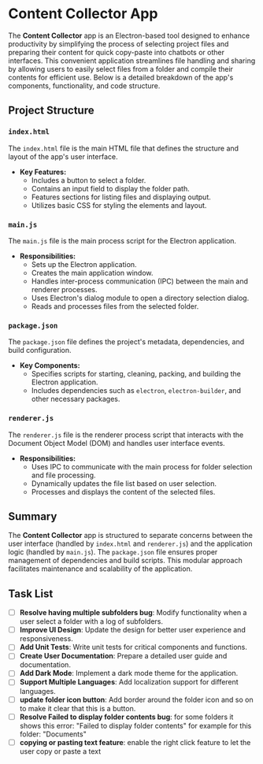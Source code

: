 # Content Collector App

The **Content Collector** app is an Electron-based tool designed to enhance productivity by simplifying the process of selecting project files and preparing their content for quick copy-paste into chatbots or other interfaces. This convenient application streamlines file handling and sharing by allowing users to easily select files from a folder and compile their contents for efficient use. Below is a detailed breakdown of the app's components, functionality, and code structure.

## Project Structure

### `index.html`

The `index.html` file is the main HTML file that defines the structure and layout of the app's user interface. 

- **Key Features:**
  - Includes a button to select a folder.
  - Contains an input field to display the folder path.
  - Features sections for listing files and displaying output.
  - Utilizes basic CSS for styling the elements and layout.

### `main.js`

The `main.js` file is the main process script for the Electron application.

- **Responsibilities:**
  - Sets up the Electron application.
  - Creates the main application window.
  - Handles inter-process communication (IPC) between the main and renderer processes.
  - Uses Electron's dialog module to open a directory selection dialog.
  - Reads and processes files from the selected folder.

### `package.json`

The `package.json` file defines the project's metadata, dependencies, and build configuration.

- **Key Components:**
  - Specifies scripts for starting, cleaning, packing, and building the Electron application.
  - Includes dependencies such as `electron`, `electron-builder`, and other necessary packages.

### `renderer.js`

The `renderer.js` file is the renderer process script that interacts with the Document Object Model (DOM) and handles user interface events.

- **Responsibilities:**
  - Uses IPC to communicate with the main process for folder selection and file processing.
  - Dynamically updates the file list based on user selection.
  - Processes and displays the content of the selected files.

## Summary

The **Content Collector** app is structured to separate concerns between the user interface (handled by `index.html` and `renderer.js`) and the application logic (handled by `main.js`). The `package.json` file ensures proper management of dependencies and build scripts. This modular approach facilitates maintenance and scalability of the application.

## Task List

- [ ] **Resolve having multiple subfolders bug**: Modify functionality when a user select a folder with a log of subfolders.
- [ ] **Improve UI Design**: Update the design for better user experience and responsiveness.
- [ ] **Add Unit Tests**: Write unit tests for critical components and functions.
- [ ] **Create User Documentation**: Prepare a detailed user guide and documentation.
- [ ] **Add Dark Mode**: Implement a dark mode theme for the application.
- [ ] **Support Multiple Languages**: Add localization support for different languages.
- [ ] **update folder icon button**: Add border around the folder icon and so on to make it clear that this is a button.
- [ ] **Resolve Failed to display folder contents bug**: for some folders it shows this error: "Failed to display folder contents" for example for this folder: "Documents"
- [ ] **copying or pasting text feature**: enable the right click feature to let the user copy or paste a text
